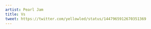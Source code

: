 ```yaml
---
artist: Pearl Jam
title: Vs
tweet: https://twitter.com/yellowled/status/1447965912670351369
---
```


